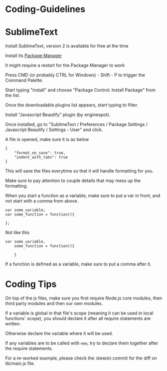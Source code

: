 # Coding-Guidelines

# SublimeText

Install SublimeText, version 2 is available for free at the time

Install its [Package Manager](https://packagecontrol.io/)

It might require a restart for the Package Manager to work

Press CMD (or probably CTRL for Windows) - Shift - P to trigger the Command Palette.

Start typing "install" and choose "Package Control: Install Package" from the list.

Once the downloadable plugins list appears, start typing to filter.

Install "Javascript Beautify" plugin (by enginespot).

Once installed, go to "SublimeText / Preferences / Package Settings / Javascript Beautify / Settings - User" and click.

A file is opened, make sure it is as below

	{
		"format_on_save": true,
		"indent_with_tabs": true
	}

This will save the files everytime so that it will handle formatting for you.

Make sure to pay attention to couple details that may mess up the formatting.

When you start a function as a variable, make sure to put a var in front, and not start with a comma from above.

	var some_variable;
	var some_function = function(){

	};

Not like this

	var some_variable,
		some_function = function(){

		}

If a function is defined as a variable, make sure to put a comma after it.

# Coding Tips

On top of the js files, make sure you first require Node.js core modules, then third party modules and then our own modules.

If a variable is global in that file's scope (meaning it can be used in local functions' scope), you should declare it after all require statements are written.

Otherwise declare the variable where it will be used.

If any variables are to be called with `new`, try to declare them together after the require statements.

For a re-worked example, please check the `3604b93` commit for the diff on lib/main.js file.